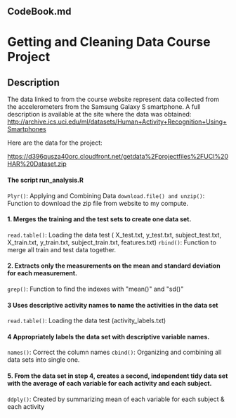 ## CodeBook.md

# Getting and Cleaning Data Course Project


## Description


The data linked to from the course website represent data collected from the accelerometers from the Samsung Galaxy S smartphone. A full description is available at the site where the data was obtained:
<http://archive.ics.uci.edu/ml/datasets/Human+Activity+Recognition+Using+Smartphones>





Here are the data for the project:



<https://d396qusza40orc.cloudfront.net/getdata%2Fprojectfiles%2FUCI%20HAR%20Dataset.zip>

#### The script run_analysis.R

`Plyr()`: Applying and Combining Data
`download.file() and unzip()`: Function to download the zip file from website to my compute.

#### 1. Merges the training and the test sets to create one data set.


`read.table()`: Loading the data test ( X_test.txt, y_test.txt, subject_test.txt, X_train.txt, y_train.txt, subject_train.txt, features.txt)
`rbind()`: Function to merge all train and test data together.

#### 2. Extracts only the measurements on the mean and standard deviation for each measurement.
`grep()`: Function to find the indexes with "mean()" and "sd()"

#### 3 Uses descriptive activity names to name the activities in the data set
`read.table()`: Loading the data test (activity_labels.txt)

#### 4 Appropriately labels the data set with descriptive variable names.
`names()`: Correct the column names
`cbind()`: Organizing and combining all data sets into single one.

#### 5. From the data set in step 4, creates a second, independent tidy data set with the average of each variable for each activity and each subject.

`ddply()`: Created by summarizing mean of each variable for each subject & each activity

